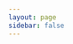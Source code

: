 ```yaml
---
layout: page
sidebar: false
---
```


<script setup lang="ts">
import CelebrationView from './views/CelebrationView.vue'
</script>

<CelebrationView />